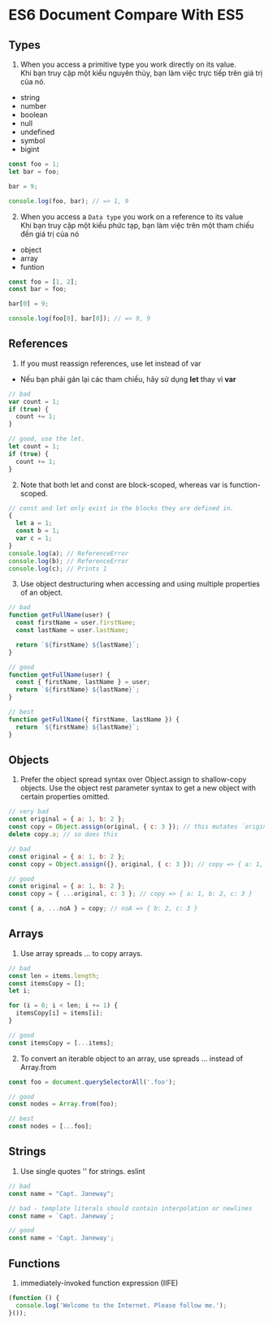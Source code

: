 # ES6 Document Compare With ES5

## Types
1. When you access a primitive type you work directly on its value.
<br/> Khi bạn truy cập một kiểu nguyên thủy, bạn làm việc trực tiếp trên giá trị của nó.
- string
- number
- boolean
- null
- undefined
- symbol
- bigint
```js
const foo = 1;
let bar = foo;

bar = 9;

console.log(foo, bar); // => 1, 9
```
2. When you access a `Data type` you work on a reference to its value
 <br/> Khi bạn truy cập một kiểu phức tạp, bạn làm việc trên một tham chiếu đến giá trị của nó
- object
- array
- funtion

```js
const foo = [1, 2];
const bar = foo;

bar[0] = 9;

console.log(foo[0], bar[0]); // => 9, 9
```

## References
1. If you must reassign references, use let instead of var
- Nếu bạn phải gán lại các tham chiếu, hãy sử dụng **let** thay vì **var**
```js
// bad
var count = 1;
if (true) {
  count += 1;
}

// good, use the let.
let count = 1;
if (true) {
  count += 1;
}
```

2. Note that both let and const are block-scoped, whereas var is function-scoped.

```js
// const and let only exist in the blocks they are defined in.
{
  let a = 1;
  const b = 1;
  var c = 1;
}
console.log(a); // ReferenceError
console.log(b); // ReferenceError
console.log(c); // Prints 1
```


3. Use object destructuring when accessing and using multiple properties of an object.

```js
// bad
function getFullName(user) {
  const firstName = user.firstName;
  const lastName = user.lastName;

  return `${firstName} ${lastName}`;
}

// good
function getFullName(user) {
  const { firstName, lastName } = user;
  return `${firstName} ${lastName}`;
}

// best
function getFullName({ firstName, lastName }) {
  return `${firstName} ${lastName}`;
}

```

## Objects
1. Prefer the object spread syntax over Object.assign to shallow-copy objects. Use the object rest parameter syntax to get a new object with certain properties omitted.

```js
// very bad
const original = { a: 1, b: 2 };
const copy = Object.assign(original, { c: 3 }); // this mutates `original` ಠ_ಠ
delete copy.a; // so does this

// bad
const original = { a: 1, b: 2 };
const copy = Object.assign({}, original, { c: 3 }); // copy => { a: 1, b: 2, c: 3 }

// good
const original = { a: 1, b: 2 };
const copy = { ...original, c: 3 }; // copy => { a: 1, b: 2, c: 3 }

const { a, ...noA } = copy; // noA => { b: 2, c: 3 }
```
## Arrays

1. Use array spreads ... to copy arrays.
```js
// bad
const len = items.length;
const itemsCopy = [];
let i;

for (i = 0; i < len; i += 1) {
  itemsCopy[i] = items[i];
}

// good
const itemsCopy = [...items];
```
2. To convert an iterable object to an array, use spreads ... instead of Array.from
```js
const foo = document.querySelectorAll('.foo');

// good
const nodes = Array.from(foo);

// best
const nodes = [...foo];
```

## Strings
1. Use single quotes '' for strings. eslint
```js
// bad
const name = "Capt. Janeway";

// bad - template literals should contain interpolation or newlines
const name = `Capt. Janeway`;

// good
const name = 'Capt. Janeway';
```

## Functions

1. immediately-invoked function expression (IIFE)
```js
(function () {
  console.log('Welcome to the Internet. Please follow me.');
}());
```

